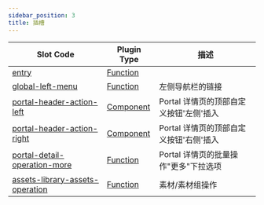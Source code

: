 ```yaml
---
sidebar_position: 3
title: 插槽
---
```


| Slot Code                                                            | Plugin Type                                   | 描述                                    |
| -------------------------------------------------------------------- | --------------------------------------------- | --------------------------------------- |
| [entry](./entry)                                                     | [Function](../plugin-types/function-plugin)   |                                         |
| [global-left-menu](./global-left-menu)                               | [Function](../plugin-types/function-plugin)   | 左侧导航栏的链接                        |
| [portal-header-action-left](./portal-header-action-left.mdx)         | [Component](../plugin-types/component-plugin) | Portal 详情页的顶部自定义按钮'左侧'插入 |
| [portal-header-action-right](./portal-header-action-right.mdx)       | [Component](../plugin-types/component-plugin) | Portal 详情页的顶部自定义按钮'右侧'插入 |
| [portal-detail-operation-more](./portal-detail-operation-more)       | [Function](../plugin-types/function-plugin)   | Portal 详情页的批量操作"更多"下拉选项   |
| [assets-library-assets-operation](./assets-library-assets-operation) | [Function](../plugin-types/function-plugin)   | 素材/素材组操作                         |
